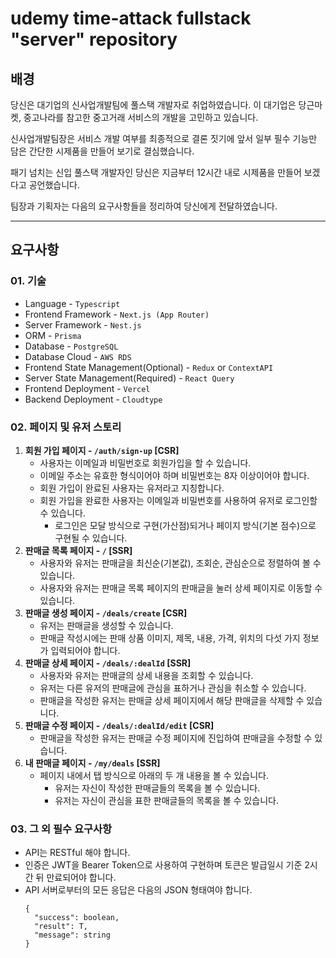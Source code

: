 # udemy time-attack fullstack "server" repository

## 배경

당신은 대기업의 신사업개발팀에 풀스택 개발자로 취업하였습니다. 이 대기업은 당근마켓, 중고나라를 참고한 중고거래 서비스의 개발을 고민하고 있습니다.

신사업개발팀장은 서비스 개발 여부를 최종적으로 결론 짓기에 앞서 일부 필수 기능만 담은 간단한 시제품을 만들어 보기로 결심했습니다.

패기 넘치는 신입 풀스택 개발자인 당신은 지금부터 12시간 내로 시제품을 만들어 보겠다고 공언했습니다.

팀장과 기획자는 다음의 요구사항들을 정리하여 당신에게 전달하였습니다.

---

## 요구사항

### 01. 기술

- Language - `Typescript`
- Frontend Framework - `Next.js (App Router)`
- Server Framework - `Nest.js`
- ORM - `Prisma`
- Database - `PostgreSQL`
- Database Cloud - `AWS RDS`
- Frontend State Management(Optional) - `Redux` or `ContextAPI`
- Server State Management(Required) - `React Query`
- Frontend Deployment - `Vercel`
- Backend Deployment - `Cloudtype`

### 02. 페이지 및 유저 스토리

1. **회원 가입 페이지 - `/auth/sign-up` [CSR]**
   - 사용자는 이메일과 비밀번호로 회원가입을 할 수 있습니다.
   - 이메일 주소는 유효한 형식이어야 하며 비밀번호는 8자 이상이어야 합니다.
   - 회원 가입이 완료된 사용자는 유저라고 지칭합니다.
   - 회원 가입을 완료한 사용자는 이메일과 비밀번호를 사용하여 유저로 로그인할 수 있습니다.
     - 로그인은 모달 방식으로 구현(가산점)되거나 페이지 방식(기본 점수)으로 구현될 수 있습니다.
2. **판매글 목록 페이지 - `/` [SSR]**
   - 사용자와 유저는 판매글을 최신순(기본값), 조회순, 관심순으로 정렬하여 볼 수 있습니다.
   - 사용자와 유저는 판매글 목록 페이지의 판매글을 눌러 상세 페이지로 이동할 수 있습니다.
3. **판매글 생성 페이지 - `/deals/create` [CSR]**
   - 유저는 판매글을 생성할 수 있습니다.
   - 판매글 작성시에는 판매 상품 이미지, 제목, 내용, 가격, 위치의 다섯 가지 정보가 입력되어야 합니다.
4. **판매글 상세 페이지 - `/deals/:dealId` [SSR]**
   - 사용자와 유저는 판매글의 상세 내용을 조회할 수 있습니다.
   - 유저는 다른 유저의 판매글에 관심을 표하거나 관심을 취소할 수 있습니다.
   - 판매글을 작성한 유저는 판매글 상세 페이지에서 해당 판매글을 삭제할 수 있습니다.
5. **판매글 수정 페이지 - `/deals/:dealId/edit` [CSR]**
   - 판매글을 작성한 유저는 판매글 수정 페이지에 진입하여 판매글을 수정할 수 있습니다.
6. **내 판매글 페이지 - `/my/deals` [SSR]**
   - 페이지 내에서 탭 방식으로 아래의 두 개 내용을 볼 수 있습니다.
     - 유저는 자신이 작성한 판매글들의 목록을 볼 수 있습니다.
     - 유저는 자신이 관심을 표한 판매글들의 목록을 볼 수 있습니다.

### 03. 그 외 필수 요구사항

- API는 RESTful 해야 합니다.
- 인증은 JWT을 Bearer Token으로 사용하여 구현하며 토큰은 발급일시 기준 2시간 뒤 만료되어야 합니다.
- API 서버로부터의 모든 응답은 다음의 JSON 형태여야 합니다.
  ```tsx
  {
  	"success": boolean,
  	"result": T,
  	"message": string
  }
  ```
